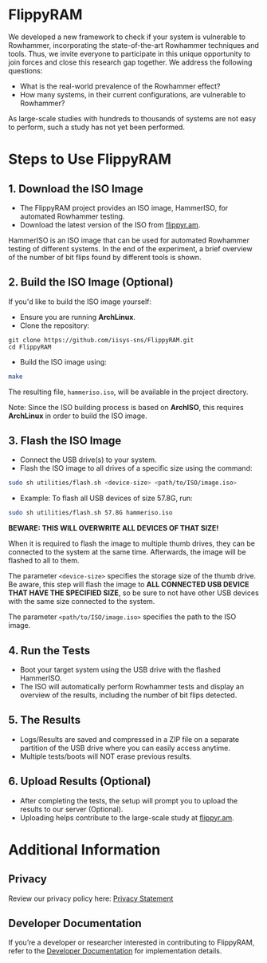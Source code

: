 # FlippyRAM
We developed a new framework to check if your system is vulnerable to Rowhammer, incorporating the state-of-the-art Rowhammer techniques and tools. Thus, we invite everyone to participate in this unique opportunity to join forces and close this research gap together. 
We address the following questions: 
- What is the real-world prevalence of the Rowhammer effect? 
- How many systems, in their current configurations, are vulnerable to Rowhammer?

As large-scale studies with hundreds to thousands of systems are not easy to perform, such a study has not yet been performed.

# Steps to Use FlippyRAM
## 1. Download the ISO Image
- The FlippyRAM project provides an ISO image, HammerISO, for automated Rowhammer testing.
- Download the latest version of the ISO from [flippyr.am](https://flippyr.am).

HammerISO is an ISO image that can be used for automated Rowhammer testing of
different systems. In the end of the experiment, a brief overview of the number
of bit flips found by different tools is shown.

## 2. Build the ISO Image (Optional)
If you'd like to build the ISO image yourself:
- Ensure you are running **ArchLinux**.
- Clone the repository:
```
git clone https://github.com/iisys-sns/FlippyRAM.git
cd FlippyRAM
```
- Build the ISO image using:
```bash
make
```

The resulting file, `hammeriso.iso`, will be available in the project directory.

Note: Since the ISO building process is based on **ArchISO**, this requires
**ArchLinux** in order to build the ISO image.

## 3. Flash the ISO Image
- Connect the USB drive(s) to your system.
- Flash the ISO image to all drives of a specific size using the command:
```bash
sudo sh utilities/flash.sh <device-size> <path/to/ISO/image.iso>
```
- Example:
To flash all USB devices of size 57.8G, run:
```bash
sudo sh utilities/flash.sh 57.8G hammeriso.iso
```
**BEWARE: THIS WILL OVERWRITE ALL DEVICES OF THAT SIZE!**

When it is required to flash the image to multiple thumb drives, they can be
connected to the system at the same time. Afterwards, the image will be flashed
to all to them.

The parameter `<device-size>` specifies the storage size of the thumb drive. Be
aware, this step will flash the image to **ALL CONNECTED USB DEVICE THAT HAVE
THE SPECIFIED SIZE**, so be sure to not have other USB devices with the same
size connected to the system.

The parameter `<path/to/ISO/image.iso>` specifies the path to the ISO image.

## 4. Run the Tests
- Boot your target system using the USB drive with the flashed HammerISO.
- The ISO will automatically perform Rowhammer tests and display an overview of the results, including the number of bit flips detected.

## 5. The Results
- Logs/Results are saved and compressed in a ZIP file on a separate partition of the USB drive where you can easily access anytime.
- Multiple tests/boots will NOT erase previous results.

## 6. Upload Results (Optional)
- After completing the tests, the setup will prompt you to upload the results to our server (Optional).
- Uploading helps contribute to the large-scale study at [flippyr.am](https://flippyr.am).

# Additional Information
## Privacy
Review our privacy policy here: [Privacy Statement](https://flippyr.am/privacy.html)

## Developer Documentation
If you’re a developer or researcher interested in contributing to FlippyRAM, refer to the [Developer Documentation](./dev-doc.md) for implementation details.
